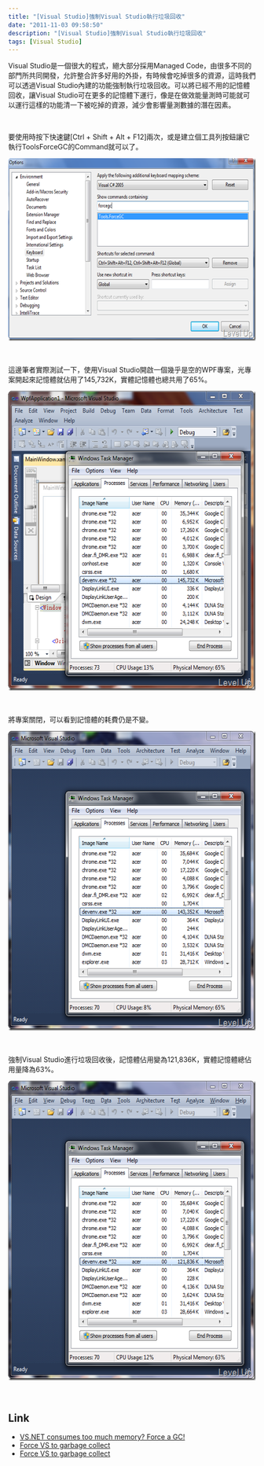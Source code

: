 ```yaml
---
title: "[Visual Studio]強制Visual Studio執行垃圾回收"
date: "2011-11-03 09:58:50"
description: "[Visual Studio]強制Visual Studio執行垃圾回收"
tags: [Visual Studio]
---
```


<p>Visual Studio是一個很大的程式，絕大部分採用Managed Code，由很多不同的部門所共同開發，允許整合許多好用的外掛，有時候會吃掉很多的資源，這時我們可以透過Visual Studio內建的功能強制執行垃圾回收。可以將已經不用的記憶體回收，讓Visual Studio可在更多的記憶體下運行，像是在做效能量測時可能就可以運行這樣的功能清一下被吃掉的資源，減少會影響量測數據的潛在因素。</p>  <p> </p>  <p>要使用時按下快速鍵[Ctrl + Shift + Alt + F12]兩次，或是建立個工具列按鈕讓它執行ToolsForceGC的Command就可以了。</p>  <p><img style="border-right-width: 0px; border-top-width: 0px; border-bottom-width: 0px; border-left-width: 0px" border="0" alt="image" src="\images\posts\51325\image_thumb.png" width="644" height="372" /></a></p>  <p> </p>  <p>這邊筆者實際測試一下，使用Visual Studio開啟一個幾乎是空的WPF專案，光專案開起來記憶體就佔用了145,732K，實體記憶體也總共用了65%。</p>  <p><a href="http://files.dotblogs.com.tw/larrynung/1111/51d7731288bc_12D11/image_4.png"><img style="border-bottom: 0px; border-left: 0px; border-top: 0px; border-right: 0px" border="0" alt="image" src="\images\posts\51325\image_thumb_1.png" width="569" height="610" /></a> </p>  <p> </p>  <p>將專案關閉，可以看到記憶體的耗費仍是不變。</p>  <p><a href="http://files.dotblogs.com.tw/larrynung/1111/51d7731288bc_12D11/image_6.png"><img style="border-bottom: 0px; border-left: 0px; border-top: 0px; border-right: 0px" border="0" alt="image" src="\images\posts\51325\image_thumb_2.png" width="569" height="610" /></a> </p>  <p> </p>  <p>強制Visual Studio進行垃圾回收後，記憶體佔用變為121,836K，實體記憶體總佔用量降為63%。</p>  <p><a href="http://files.dotblogs.com.tw/larrynung/1111/51d7731288bc_12D11/image_8.png"><img style="border-bottom: 0px; border-left: 0px; border-top: 0px; border-right: 0px" border="0" alt="image" src="\images\posts\51325\image_thumb_3.png" width="569" height="610" /></a> </p>  <p> </p>  <h2>Link</h2>  <ul>   <li><a href="http://dotneteers.net/blogs/petersm/archive/2010/12/16/vs-net-consumes-too-much-memory-force-a-gc.aspx" target="_blank">VS.NET consumes too much memory? Force a GC!</a> </li>    <li><a href="http://blogs.msdn.com/b/camerons/archive/2010/12/15/force-vs-to-garbage-collect.aspx" target="_blank">Force VS to garbage collect</a> </li>    <li><a href="http://jasper-net.blogspot.com/2010/12/force-vs-to-garbage-collect.html" target="_blank">Force VS to garbage collect </li> </ul>
